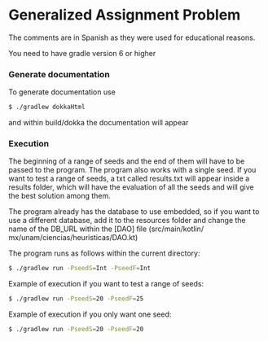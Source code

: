 # Generalized Assignment Problem
The comments are in Spanish as they were used for educational reasons.

You need to have gradle version 6 or higher

### Generate documentation
To generate documentation use

```bash
$ ./gradlew dokkaHtml
```
and within build/dokka the documentation will appear

### Execution
The beginning of a range of seeds and the end of them will have to be passed to the program.
The program also works with a single seed.
If you want to test a range of seeds, a txt called results.txt will appear inside a results folder, which will have the evaluation of all the seeds and will give the best solution among them.

The program already has the database to use embedded, so if you want to use a different database, add it to the resources folder and change the name of the DB_URL within the [DAO] file (src/main/kotlin/ mx/unam/ciencias/heuristicas/DAO.kt)

The program runs as follows within the current directory:

```bash
$ ./gradlew run -PseedS=Int -PseedF=Int
```

Example of execution if you want to test a range of seeds:
```bash
$ ./gradlew run -PseedS=20 -PseedF=25
```
Example of execution if you only want one seed:
```bash
$ ./gradlew run -PseedS=20 -PseedF=20
```

